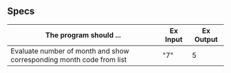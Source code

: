 ## Specs
The program should ... | Ex Input | Ex Output
--- | --- | ---
Evaluate number of month and show corresponding month code from list | "7" | 5
